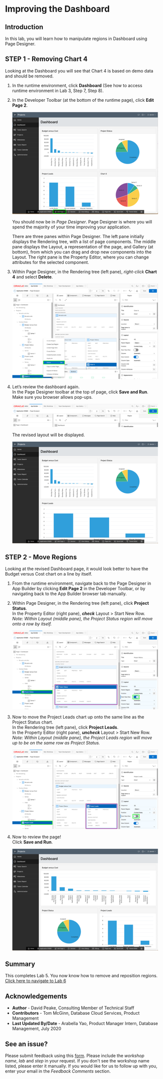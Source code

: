 # Improving the Dashboard

## Introduction
In this lab, you will learn how to manipulate regions in Dashboard using Page Designer.

## **STEP 1** - Removing Chart 4
Looking at the Dashboard you will see that Chart 4 is based on demo data and should be removed.

1. In the runtime environment, click **Dashboard** (See how to access runtime environment in Lab 3, Step 7, Step 8).
2. In the Developer Toolbar (at the bottom of the runtime page), click **Edit Page 2**.

    ![](images/go-page2.png " ")

    You should now be in *Page Designer*. Page Designer is where you will spend the majority of your time improving your application.

    There are three panes within Page Designer. The left pane initially displays the Rendering tree, with a list of page components. The middle pane displays the Layout, a representation of the page, and Gallery (at bottom), from which you can drag and drop new components into the Layout. The right pane is the Property Editor, where you can change attributes for the selected component.

3. Within Page Designer, in the Rendering tree (left pane), _right-click_ **Chart 4** and select **Delete**.

    ![](images/delete-chart.png " ")

4. Let’s review the dashboard again.   
    In the Page Designer toolbar at the top of page, click **Save and Run**. Make sure you browser allows pop-ups.

    ![](images/run-dash.png " ")

    The revised layout will be displayed.

    ![](images/view-dash.png " ")

## **STEP 2** - Move Regions
Looking at the revised Dashboard page, it would look better to have the Budget versus Cost chart on a line by itself.

1. From the runtime environment, navigate back to the Page Designer in App Builder by clicking **Edit Page 2** in the Developer Toolbar, or by navigating back to the App Builder browser tab manually.
2. Within Page Designer, in the Rendering tree (left pane), click **Project Status**.   
    In the Property Editor (right pane), **_check_** Layout > Start New Row.  
    *Note: Within Layout (middle pane), the Project Status region will move onto a row by itself.*

    ![](images/set-status.png " ")

3. Now to move the Project Leads chart up onto the same line as the Project Status chart.  
    In the Rendering tree (left pane), click **Project Leads**.     
    In the Property Editor (right pane), **_uncheck_** Layout > Start New Row.  
    *Note: Within Layout (middle pane), the Project Leads region will move up to be on the same row as Project Status.*

    ![](images/set-leads.png " ")

5. Now to review the page!     
    Click **Save and Run**.

    ![](images/final-dash.png " ")

## **Summary**

This completes Lab 5. You now know how to remove and reposition regions. [Click here to navigate to Lab 6](?lab=lab-6-improving-projects)

## **Acknowledgements**

 - **Author** -  David Peake, Consulting Member of Technical Staff
 - **Contributors** - Tom McGinn, Database Cloud Services, Product Management
 - **Last Updated By/Date** - Arabella Yao, Product Manager Intern, Database Management, July 2020

## **See an issue?**
Please submit feedback using this [form](https://apexapps.oracle.com/pls/apex/f?p=133:1:::::P1_FEEDBACK:1). Please include the *workshop name*, *lab* and *step* in your request.  If you don't see the workshop name listed, please enter it manually. If you would like for us to follow up with you, enter your email in the *Feedback Comments* section.
